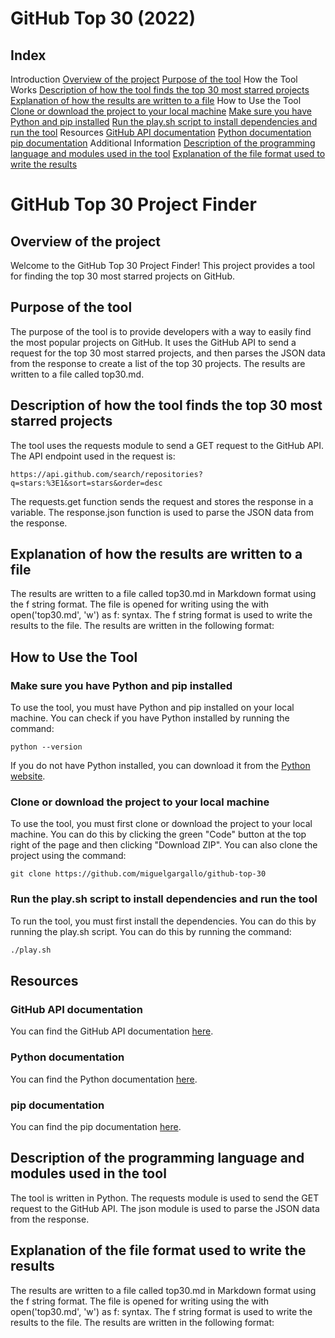 # GitHub Top 30 (2022)

## Index

Introduction
    [Overview of the project](#overview-of-the-project)
    [Purpose of the tool](#purpose-of-the-tool)
How the Tool Works
        [Description of how the tool finds the top 30 most starred projects](#description-of-how-the-tool-finds-the-top-30-most-starred-projects)
        [Explanation of how the results are written to a file](#explanation-of-how-the-results-are-written-to-a-file)
How to Use the Tool
    [Clone or download the project to your local machine](#clone-or-download-the-project-to-your-local-machine)
    [Make sure you have Python and pip installed](#make-sure-you-have-python-and-pip-installed)
    [Run the play.sh script to install dependencies and run the tool](#run-the-play.sh-script-to-install-dependencies-and-run-the-tool)
Resources
    [GitHub API documentation](#github-api-documentation)
    [Python documentation](#python-documentation)
    [pip documentation](#pip-documentation)
Additional Information
    [Description of the programming language and modules used in the tool](#description-of-the-programming-language-and-modules-used-in-the-tool)
    [Explanation of the file format used to write the results](#explanation-of-the-file-format-used-to-write-the-results)


# GitHub Top 30 Project Finder
## Overview of the project

Welcome to the GitHub Top 30 Project Finder! This project provides a tool for finding the top 30 most starred projects on GitHub.

## Purpose of the tool

The purpose of the tool is to provide developers with a way to easily find the most popular projects on GitHub. It uses the GitHub API to send a request for the top 30 most starred projects, and then parses the JSON data from the response to create a list of the top 30 projects. The results are written to a file called top30.md.

## Description of how the tool finds the top 30 most starred projects

The tool uses the requests module to send a GET request to the GitHub API. The API endpoint used in the request is:

```
https://api.github.com/search/repositories?q=stars:%3E1&sort=stars&order=desc
```

The requests.get function sends the request and stores the response in a variable. The response.json function is used to parse the JSON data from the response.

## Explanation of how the results are written to a file

The results are written to a file called top30.md in Markdown format using the f string format. The file is opened for writing using the with open('top30.md', 'w') as f: syntax. The f string format is used to write the results to the file. The results are written in the following format:

## How to Use the Tool


### Make sure you have Python and pip installed

To use the tool, you must have Python and pip installed on your local machine. You can check if you have Python installed by running the command:

```
python --version
```

If you do not have Python installed, you can download it from the [Python website](https://www.python.org/downloads/).

### Clone or download the project to your local machine

To use the tool, you must first clone or download the project to your local machine. You can do this by clicking the green "Code" button at the top right of the page and then clicking "Download ZIP". You can also clone the project using the command:

```
git clone https://github.com/miguelgargallo/github-top-30
```

### Run the play.sh script to install dependencies and run the tool

To run the tool, you must first install the dependencies. You can do this by running the play.sh script. You can do this by running the command:

```bash
./play.sh
```

## Resources

### GitHub API documentation

You can find the GitHub API documentation [here](https://docs.github.com/en/rest).

### Python documentation

You can find the Python documentation [here](https://docs.python.org/3/).

### pip documentation

You can find the pip documentation [here](https://pip.pypa.io/en/stable/).

## Description of the programming language and modules used in the tool

The tool is written in Python. The requests module is used to send the GET request to the GitHub API. The json module is used to parse the JSON data from the response.

## Explanation of the file format used to write the results

The results are written to a file called top30.md in Markdown format using the f string format. The file is opened for writing using the with open('top30.md', 'w') as f: syntax. The f string format is used to write the results to the file. The results are written in the following format:
